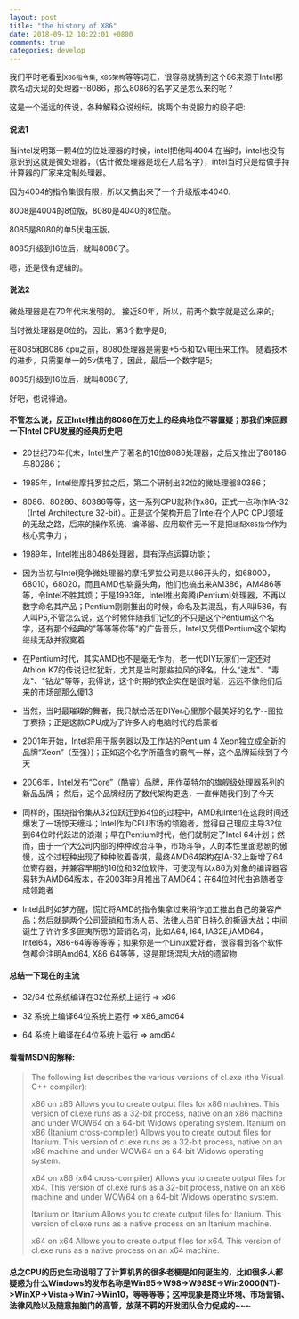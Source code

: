 ```yaml
---
layout: post
title: "the history of X86"
date: 2018-09-12 10:22:01 +0800
comments: true
categories: develop
---
```


我们平时老看到`X86指令集`, `X86架构`等等词汇，很容易就猜到这个86来源于Intel那款名动天现的处理器--8086，那么8086的名字又是怎么来的呢？

<!-- more -->

这是一个遥远的传说，各种解释众说纷纭，挑两个由说服力的段子吧:

#### 说法1

当intel发明第一颗4位的位处理器的时候，intel把他叫4004.在当时，intel也没有意识到这就是微处理器，（估计微处理器是现在人启名字），intel当时只是给做手持计算器的厂家来定制处理器。

因为4004的指令集很有限，所以又搞出来了一个升级版本4040.

8008是4004的8位版，8080是4040的8位版。

8085是8080的单5伏电压版。

8085升级到16位后，就叫8086了。

嗯，还是很有逻辑的。

#### 说法2

微处理器是在70年代末发明的。 接近80年，所以，前两个数字就是这么来的;

当时微处理器是8位的，因此，第3个数字是8;

在8085和8086 cpu之前，8080处理器是需要+5-5和12v电压来工作。 随着技术的进步，只需要单一的5v供电了，因此，最后一个数字是5;

8085升级到16位后，就叫8086了;

好吧，也说得通。


#### 不管怎么说，反正Intel推出的8086在历史上的经典地位不容置疑；那我们来回顾一下Intel CPU发展的经典历史吧

* 20世纪70年代末，Intel生产了著名的16位8086处理器，之后又推出了80186与80286；

* 1985年，Intel继摩托罗拉之后，第二个研制出32位的微处理器80386；

* 8086、80286、80386等等，这一系列CPU就称作x86，正式一点称作IA-32（Intel Architecture 32-bit）。正是这个架构开启了Intel在个人PC CPU领域的无敌之路，后来的操作系统、编译器、应用软件无一不是把`适配X86指令`作为核心竞争力；

* 1989年，Intel推出80486处理器，具有浮点运算功能； 

* 因为当初与Intel竞争微处理器的摩托罗拉公司是以86开头的，如68000，68010，68020，而且AMD也崭露头角，他们也搞出来AM386，AM486等等，令Intel不胜其烦；于是1993年，Intel推出奔腾(Pentium)处理器，不再以数字命名其产品；Pentium刚刚推出的时候，命名及其混乱，有人叫I586，有人叫P5,不管怎么说，这个时候伴随我们记忆的不只是这个Pentium这个名字，还有那个经典的"等等等你等"的广告音乐，Intel又凭借Pentium这个架构继续无敌并寂寞着

* 在Pentium时代，其实AMD也不是毫无作为，老一代DIY玩家们一定还对Athlon K7的传说记忆犹新，尤其是当时那些拉风的译名，什么"速龙"、"毒龙"、"钻龙"等等，我得说，这个时期的农企实在是很时髦，远远不像他们后来的市场部那么傻13

* 当然，当时最璀璨的舞者，我只献给活在DIYer心里那个最美好的名字--图拉丁赛扬；正是这款CPU成为了许多人的电脑时代的启蒙者

* 2001年开始，Intel将用于服务器以及工作站的Pentium 4 Xeon独立成全新的品牌“Xeon”（至强）)；正如这个名字所蕴含的霸气一样，这个品牌延续到了今天

* 2006年，Intel发布“Core”（酷睿）品牌，用作英特尔的旗舰级处理器系列的新品品牌； 然后，这个品牌经历了数代架构更迭，一直伴随我们到了今天

* 同样的，围绕指令集从32位跃迁到64位的过程中，AMD和Interl在这段时间还爆发了一场惊天缠斗；Intel作为CPU市场的领跑者，觉得自己理应主导32位到64位时代跃进的浪潮；早在Pentium时代，他们就制定了Intel 64计划；然而，由于一个大公司内部的种种政治斗争，市场斗争，人的本性里面悲剧的傲慢，这个过程种出现了种种败着昏棋，最终AMD64架构在IA-32上新增了64位寄存器，并兼容早期的16位和32位软件，可使现有以x86为对象的编译器容易转为AMD64版本，在2003年9月推出了AMD64；在64位时代由追随者变成领跑者

* Intel此时如梦方醒，慌忙将AMD的指令集拿过来稍作加工推出自己的兼容产品；然后就是两个公司营销和市场人员、法律人员旷日持久的撕逼大战；中间诞生了许许多多匪夷所思的营销名词，比如A64, I64, IA32E,iAMD64，Intel64，X86-64等等等等；如果你是一个Linux爱好者，很容看到各个软件包都会注明Amd64, X86_64等等，这是那场混乱大战的遗留物

#### 总结一下现在的主流

* 32/64 位系统编译在32位系统上运行 => x86

* 32 系统上编译64位系统上运行 => x86_amd64

* 64 系统上编译在64位系统上运行 => amd64

#### 看看MSDN的解释:

> The following list describes the various versions of cl.exe (the Visual C++ compiler):
> 
> x86 on x86
> Allows you to create output files for x86 machines. This version of cl.exe runs as a 32-bit process, native on an x86 machine and under WOW64 on a 64-bit Widows operating system. 
> Itanium on x86 (Itanium cross-compiler) 
> Allows you to create output files for Itanium. This version of cl.exe runs as a 32-bit process, native on an x86 machine and under WOW64 on a 64-bit Widows operating system.
> 
> x64 on x86 (x64 cross-compiler)
> Allows you to create output files for x64. This version of cl.exe runs as a 32-bit process, native on an x86 machine and under WOW64 on a 64-bit Widows operating system.
> 
> Itanium on Itanium
> Allows you to create output files for Itanium. This version of cl.exe runs as a native process on an Itanium machine.
> 
> x64 on x64
> Allows you to create output files for x64. This version of cl.exe runs as a native process on an x64 machine.

#### 总之CPU的历史生动说明了了计算机界的很多老梗是如何诞生的，比如很多人都疑惑为什么Windows的发布名称是Win95->W98->W98SE->Win2000(NT)->WinXP->Vista->Win7->Win10，等等等等；这种现象是商业环境、市场营销、法律风险以及随意拍脑门的高管，放荡不羁的开发团队合力促成的~~~
